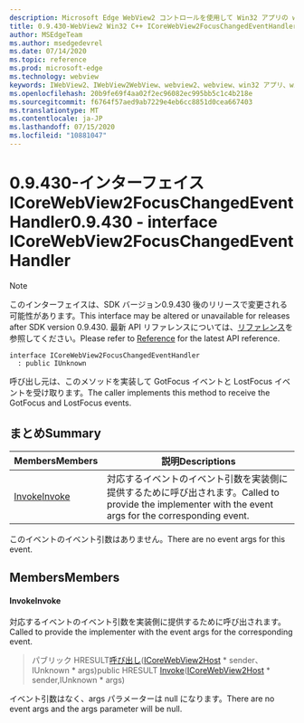```yaml
---
description: Microsoft Edge WebView2 コントロールを使用して Win32 アプリの web コンテンツをホストする
title: 0.9.430-WebView2 Win32 C++ ICoreWebView2FocusChangedEventHandler
author: MSEdgeTeam
ms.author: msedgedevrel
ms.date: 07/14/2020
ms.topic: reference
ms.prod: microsoft-edge
ms.technology: webview
keywords: IWebView2、IWebView2WebView、webview2、webview、win32 アプリ、win32、edge、ICoreWebView2、ICoreWebView2Host、browser control、edge html
ms.openlocfilehash: 20b9fe69f4aa02f2ec96082ec995bb5c1c4b218e
ms.sourcegitcommit: f6764f57aed9ab7229e4eb6cc8851d0cea667403
ms.translationtype: MT
ms.contentlocale: ja-JP
ms.lasthandoff: 07/15/2020
ms.locfileid: "10881047"
---
```

# <span data-ttu-id="d23d0-104">0.9.430-インターフェイス ICoreWebView2FocusChangedEventHandler</span><span class="sxs-lookup"><span data-stu-id="d23d0-104">0.9.430 - interface ICoreWebView2FocusChangedEventHandler</span></span> 

> [!NOTE]
> <span data-ttu-id="d23d0-105">このインターフェイスは、SDK バージョン0.9.430 後のリリースで変更される可能性があります。</span><span class="sxs-lookup"><span data-stu-id="d23d0-105">This interface may be altered or unavailable for releases after SDK version 0.9.430.</span></span> <span data-ttu-id="d23d0-106">最新 API リファレンスについては、[リファレンス](../../../webview2-api-reference.md)を参照してください。</span><span class="sxs-lookup"><span data-stu-id="d23d0-106">Please refer to [Reference](../../../webview2-api-reference.md) for the latest API reference.</span></span>

```
interface ICoreWebView2FocusChangedEventHandler
  : public IUnknown
```

<span data-ttu-id="d23d0-107">呼び出し元は、このメソッドを実装して GotFocus イベントと LostFocus イベントを受け取ります。</span><span class="sxs-lookup"><span data-stu-id="d23d0-107">The caller implements this method to receive the GotFocus and LostFocus events.</span></span>

## <span data-ttu-id="d23d0-108">まとめ</span><span class="sxs-lookup"><span data-stu-id="d23d0-108">Summary</span></span>

 <span data-ttu-id="d23d0-109">Members</span><span class="sxs-lookup"><span data-stu-id="d23d0-109">Members</span></span>                        | <span data-ttu-id="d23d0-110">説明</span><span class="sxs-lookup"><span data-stu-id="d23d0-110">Descriptions</span></span>
--------------------------------|---------------------------------------------
[<span data-ttu-id="d23d0-111">Invoke</span><span class="sxs-lookup"><span data-stu-id="d23d0-111">Invoke</span></span>](#invoke) | <span data-ttu-id="d23d0-112">対応するイベントのイベント引数を実装側に提供するために呼び出されます。</span><span class="sxs-lookup"><span data-stu-id="d23d0-112">Called to provide the implementer with the event args for the corresponding event.</span></span>

<span data-ttu-id="d23d0-113">このイベントのイベント引数はありません。</span><span class="sxs-lookup"><span data-stu-id="d23d0-113">There are no event args for this event.</span></span>

## <span data-ttu-id="d23d0-114">Members</span><span class="sxs-lookup"><span data-stu-id="d23d0-114">Members</span></span>

#### <span data-ttu-id="d23d0-115">Invoke</span><span class="sxs-lookup"><span data-stu-id="d23d0-115">Invoke</span></span> 

<span data-ttu-id="d23d0-116">対応するイベントのイベント引数を実装側に提供するために呼び出されます。</span><span class="sxs-lookup"><span data-stu-id="d23d0-116">Called to provide the implementer with the event args for the corresponding event.</span></span>

> <span data-ttu-id="d23d0-117">パブリック HRESULT[呼び出し](#invoke)([ICoreWebView2Host](ICoreWebView2Host.md) \* sender、IUnknown \* args)</span><span class="sxs-lookup"><span data-stu-id="d23d0-117">public HRESULT [Invoke](#invoke)([ICoreWebView2Host](ICoreWebView2Host.md) \* sender,IUnknown \* args)</span></span>

<span data-ttu-id="d23d0-118">イベント引数はなく、args パラメーターは null になります。</span><span class="sxs-lookup"><span data-stu-id="d23d0-118">There are no event args and the args parameter will be null.</span></span>


